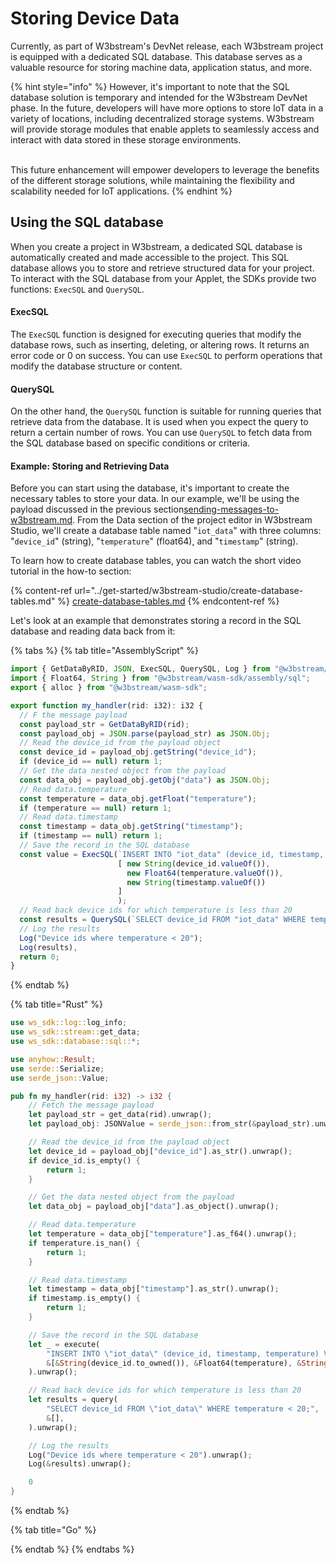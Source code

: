 # Storing Device Data

Currently, as part of W3bstream's DevNet release, each W3bstream project is equipped with a dedicated SQL database. This database serves as a valuable resource for storing machine data, application status, and more.

{% hint style="info" %}
However, it's important to note that the SQL database solution is temporary and intended for the W3bstream DevNet phase. In the future, developers will have more options to store IoT data in a variety of locations, including decentralized storage systems. W3bstream will provide storage modules that enable applets to seamlessly access and interact with data stored in these storage environments.

\
This future enhancement will empower developers to leverage the benefits of the different storage solutions, while maintaining the flexibility and scalability needed for IoT applications.
{% endhint %}

## Using the SQL database

When you create a project in W3bstream, a dedicated SQL database is automatically created and made accessible to the project. This SQL database allows you to store and retrieve structured data for your project. To interact with the SQL database from your Applet, the SDKs provide two functions: `ExecSQL` and `QuerySQL`.

#### ExecSQL

The `ExecSQL` function is designed for executing queries that modify the database rows, such as inserting, deleting, or altering rows. It returns an error code or 0 on success. You can use `ExecSQL` to perform operations that modify the database structure or content.

#### QuerySQL

On the other hand, the `QuerySQL` function is suitable for running queries that retrieve data from the database. It is used when you expect the query to return a certain number of rows. You can use `QuerySQL` to fetch data from the SQL database based on specific conditions or criteria.

#### Example: Storing and Retrieving Data

Before you can start using the database, it's important to create the necessary tables to store your data. In our example, we'll be using the payload discussed in the previous section[sending-messages-to-w3bstream.md](sending-messages-to-w3bstream.md "mention"). From the Data section of the project editor in W3bstream Studio, we'll create a database table named "`iot_data`" with three columns: "`device_id`" (string), "`temperature`" (float64), and "`timestamp`" (string).

To learn how to create database tables, you can watch the short video tutorial in the how-to section:

{% content-ref url="../get-started/w3bstream-studio/create-database-tables.md" %}
[create-database-tables.md](../get-started/w3bstream-studio/create-database-tables.md)
{% endcontent-ref %}

Let's look at an example that demonstrates storing a record in the SQL database and reading data back from it:

{% tabs %}
{% tab title="AssemblyScript" %}
```typescript
import { GetDataByRID, JSON, ExecSQL, QuerySQL, Log } from "@w3bstream/wasm-sdk";
import { Float64, String } from "@w3bstream/wasm-sdk/assembly/sql";
export { alloc } from "@w3bstream/wasm-sdk";

export function my_handler(rid: i32): i32 {
  // F the message payload
  const payload_str = GetDataByRID(rid);
  const payload_obj = JSON.parse(payload_str) as JSON.Obj;
  // Read the device_id from the payload object
  const device_id = payload_obj.getString("device_id");
  if (device_id == null) return 1;
  // Get the data nested object from the payload
  const data_obj = payload_obj.getObj("data") as JSON.Obj;
  // Read data.temperature
  const temperature = data_obj.getFloat("temperature");
  if (temperature == null) return 1;
  // Read data.timestamp
  const timestamp = data_obj.getString("timestamp");
  if (timestamp == null) return 1;
  // Save the record in the SQL database
  const value = ExecSQL(`INSERT INTO "iot_data" (device_id, timestamp, temperature) VALUES (?,?,?);`, 
                        [ new String(device_id.valueOf()), 
                          new Float64(temperature.valueOf()), 
                          new String(timestamp.valueOf())
                        ]
                        );
  // Read back device ids for which temperature is less than 20
  const results = QuerySQL(`SELECT device_id FROM "iot_data" WHERE temperature < 20;`);
  // Log the results
  Log("Device ids where temperature < 20");
  Log(results),
  return 0;
}
```
{% endtab %}

{% tab title="Rust" %}
```rust
use ws_sdk::log::log_info;
use ws_sdk::stream::get_data;
use ws_sdk::database::sql::*;

use anyhow::Result;
use serde::Serialize;
use serde_json::Value;

pub fn my_handler(rid: i32) -> i32 {
    // Fetch the message payload
    let payload_str = get_data(rid).unwrap();
    let payload_obj: JSONValue = serde_json::from_str(&payload_str).unwrap().into();

    // Read the device_id from the payload object
    let device_id = payload_obj["device_id"].as_str().unwrap();
    if device_id.is_empty() {
        return 1;
    }

    // Get the data nested object from the payload
    let data_obj = payload_obj["data"].as_object().unwrap();

    // Read data.temperature
    let temperature = data_obj["temperature"].as_f64().unwrap();
    if temperature.is_nan() {
        return 1;
    }

    // Read data.timestamp
    let timestamp = data_obj["timestamp"].as_str().unwrap();
    if timestamp.is_empty() {
        return 1;
    }

    // Save the record in the SQL database
    let _ = execute(
        "INSERT INTO \"iot_data\" (device_id, timestamp, temperature) VALUES (?,?,?);",
        &[&String(device_id.to_owned()), &Float64(temperature), &String(timestamp.to_owned())],
    ).unwrap();

    // Read back device ids for which temperature is less than 20
    let results = query(
        "SELECT device_id FROM \"iot_data\" WHERE temperature < 20;",
        &[],
    ).unwrap();

    // Log the results
    Log("Device ids where temperature < 20").unwrap();
    Log(&results).unwrap();

    0
}
```
{% endtab %}

{% tab title="Go" %}

{% endtab %}
{% endtabs %}

